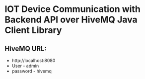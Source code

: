 # IOT Device Communication with Backend API over HiveMQ Java Client Library
## HiveMQ URL:
  - http://localhost:8080
  - User - admin
  - password - hivemq

